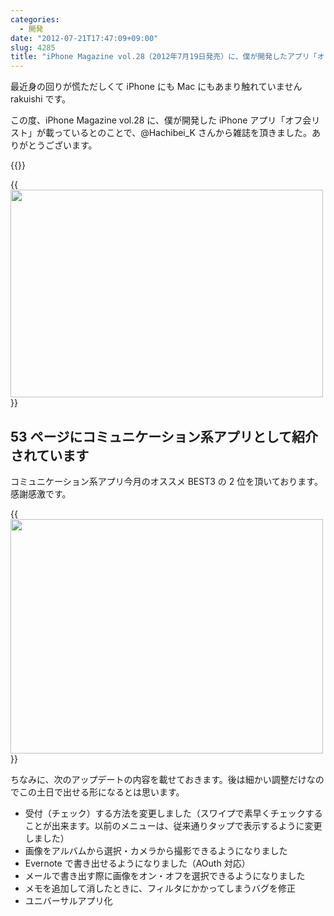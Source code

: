 ```yaml
---
categories:
  - 開発
date: "2012-07-21T17:47:09+09:00"
slug: 4285
title: "iPhone Magazine vol.28（2012年7月19日発売）に、僕が開発したアプリ「オフ会リスト」が紹介されています"
---
```


最近身の回りが慌ただしくて iPhone にも Mac にもあまり触れていません rakuishi です。

この度、iPhone Magazine vol.28 に、僕が開発した iPhone アプリ「オフ会リスト」が載っているとのことで、@Hachibei_K さんから雑誌を頂きました。ありがとうございます。

{{<app id="533017985" title="オフ会リスト - 参加者管理を簡単に 1.0（￥170）" src="http://a4.mzstatic.com/us/r1000/076/Purple/v4/bb/ae/7f/bbae7fe1-2276-94ca-d6f6-73847f002af2/mza_7142949790401148668.100x100-75.png">}}

{{<img alt="" src="/images/2012/07/4285_1.jpg" width="500" height="332">}}

## 53 ページにコミュニケーション系アプリとして紹介されています

コミュニケーション系アプリ今月のオススメ BEST3 の 2 位を頂いております。感謝感激です。

{{<img alt="" src="/images/2012/07/4285_2.jpg" width="500" height="375">}}

ちなみに、次のアップデートの内容を載せておきます。後は細かい調整だけなのでこの土日で出せる形になるとは思います。

- 受付（チェック）する方法を変更しました（スワイプで素早くチェックすることが出来ます。以前のメニューは、従来通りタップで表示するように変更しました）
- 画像をアルバムから選択・カメラから撮影できるようになりました
- Evernote で書き出せるようになりました（AOuth 対応）
- メールで書き出す際に画像をオン・オフを選択できるようになりました
- メモを追加して消したときに、フィルタにかかってしまうバグを修正
- ユニバーサルアプリ化

